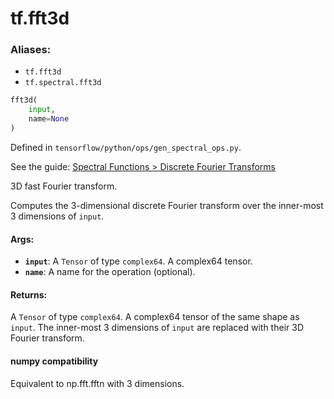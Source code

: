 <div itemscope itemtype="http://developers.google.com/ReferenceObject">
<meta itemprop="name" content="tf.fft3d" />
</div>

# tf.fft3d

### Aliases:

* `tf.fft3d`
* `tf.spectral.fft3d`

``` python
fft3d(
    input,
    name=None
)
```



Defined in `tensorflow/python/ops/gen_spectral_ops.py`.

See the guide: [Spectral Functions > Discrete Fourier Transforms](../../../api_guides/python/spectral_ops.md#Discrete_Fourier_Transforms)

3D fast Fourier transform.

Computes the 3-dimensional discrete Fourier transform over the inner-most 3
dimensions of `input`.

#### Args:

* <b>`input`</b>: A `Tensor` of type `complex64`. A complex64 tensor.
* <b>`name`</b>: A name for the operation (optional).


#### Returns:

A `Tensor` of type `complex64`.
A complex64 tensor of the same shape as `input`. The inner-most 3
  dimensions of `input` are replaced with their 3D Fourier transform.



#### numpy compatibility
  Equivalent to np.fft.fftn with 3 dimensions.

